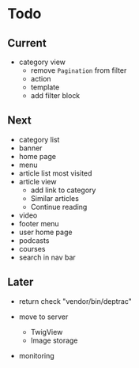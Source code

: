 # Todo

## Current

- category view
  - remove `Pagination` from filter
  - action
  - template
  - add filter block

## Next

- category list
- banner
- home page
- menu
- article list most visited
- article view
  - add link to category
  - Similar articles
  - Continue reading
- video
- footer menu
- user home page
- podcasts
- courses
- search in nav bar

## Later

- return check "vendor/bin/deptrac"

- move to server
  - TwigView
  - Image storage

- monitoring
